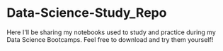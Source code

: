# Data-Science-Study_Repo
Here I'll be sharing my notebooks used to study and practice during my Data Science Bootcamps. Feel free to download and try them yourself! 
